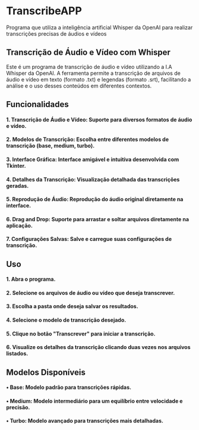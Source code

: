 # TranscribeAPP
Programa que utiliza a inteligência artificial Whisper da OpenAI para realizar transcrições precisas de áudios e vídeos
## Transcrição de Áudio e Vídeo com Whisper
Este é um programa de transcrição de áudio e vídeo utilizando a I.A Whisper da OpenAI. A ferramenta permite a transcrição de arquivos de áudio e vídeo em texto (formato .txt) e legendas (formato .srt), facilitando a análise e o uso desses conteúdos em diferentes contextos.

## Funcionalidades
#### 1. Transcrição de Áudio e Vídeo: Suporte para diversos formatos de áudio e vídeo.
#### 2. Modelos de Transcrição: Escolha entre diferentes modelos de transcrição (base, medium, turbo).
#### 3. Interface Gráfica: Interface amigável e intuitiva desenvolvida com Tkinter.
#### 4. Detalhes da Transcrição: Visualização detalhada das transcrições geradas.
#### 5. Reprodução de Áudio: Reprodução do áudio original diretamente na interface.
#### 6. Drag and Drop: Suporte para arrastar e soltar arquivos diretamente na aplicação.
#### 7. Configurações Salvas: Salve e carregue suas configurações de transcrição.

## Uso
#### 1. Abra o programa.
#### 2. Selecione os arquivos de áudio ou vídeo que deseja transcrever.
#### 3. Escolha a pasta onde deseja salvar os resultados.
#### 4. Selecione o modelo de transcrição desejado.
#### 5. Clique no botão "Transcrever" para iniciar a transcrição.
#### 6. Visualize os detalhes da transcrição clicando duas vezes nos arquivos listados.

## Modelos Disponíveis
#### • Base: Modelo padrão para transcrições rápidas.
#### • Medium: Modelo intermediário para um equilíbrio entre velocidade e precisão.
#### • Turbo: Modelo avançado para transcrições mais detalhadas.
